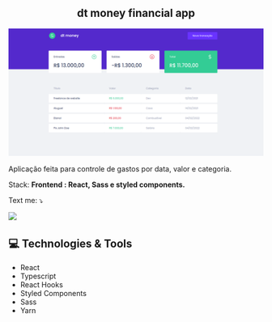 <span align="center">

## dt money financial app </h2>

</span>

<div align="center">
<img src="https://github.com/Marcos-Vinicius1801/dtmoney/blob/main/appImage.png?raw=true" width="700px" />
</div>

<p align="left">
	Aplicação feita para controle de gastos por data, valor e categoria.  
</p>

<p align="left">
  Stack: <strong> Frontend :  React, Sass e styled components.</strong>
</p>

<p align="left">
 Text me: ⤵️
</p>
 
  <a href="https://www.linkedin.com/in/marcos-vinicius1801/" alt="Linkedin">
  <img src="https://img.shields.io/badge/-Linkedin-0e76a8?style=for-the-badge&logo=Linkedin&logoColor=white&link=https://www.linkedin.com/in/keidsonroby/" /></a>
</p>

## 💻 Technologies & Tools

<p align="left">
<ul>
	<li>React</li>
	<li>Typescript</li>
	<li>React Hooks</li>
	<li>Styled Components</li>
	<li>Sass</li>
	<li>Yarn</li>
</ul>
</p>

